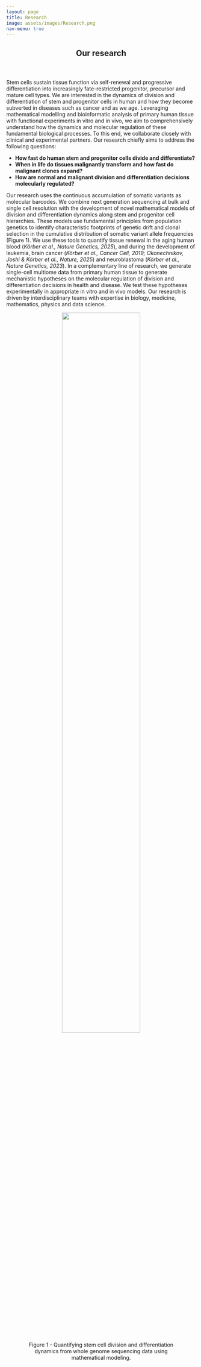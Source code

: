 ```yaml
---
layout: page
title: Research
image: assets/images/Research.png
nav-menu: true
---
```


<!-- Main -->
<div id="main" class="alt">


<!-- One -->
<section id="one">
	<div class="inner">
		<header class="major">
			<h2>Our research</h2>
		</header>
		<p>Stem cells sustain tissue function via self-renewal and progressive differentiation into increasingly fate-restricted progenitor, precursor and mature cell types. We are interested in the dynamics of division and differentiation of stem and progenitor cells in human and how they become subverted in diseases such as cancer and as we age. Leveraging mathematical modelling and bioinformatic analysis of primary human tissue with functional experiments in vitro and in vivo, we aim to comprehensively understand how the dynamics and molecular regulation of these fundamental biological processes. To this end, we collaborate closely with clinical and experimental partners. Our research chiefly aims to address the following questions:</p>
		<ul>
  			<b><li>How fast do human stem and progenitor cells divide and differentiate?</li></b>
  			<b><li>When in life do tissues malignantly transform and how fast do malignant clones expand?</li></b>
  			<b><li>How are normal and malignant division and differentiation decisions molecularly regulated?</li></b>
		</ul>
		<p>
			Our research uses the continuous accumulation of somatic variants as molecular barcodes. We combine next generation sequencing at bulk and single cell resolution with the development of novel mathematical models of division and differentiation dynamics along stem and progenitor cell hierarchies. These models use fundamental principles from population genetics to identify characteristic footprints of genetic drift and clonal selection in the cumulative distribution of somatic variant allele frequencies (Figure 1). We use these tools to quantify tissue renewal in the aging human blood (<i>Körber et al., Nature Genetics, 2025</i>), and during the development of leukemia, brain cancer (<i>Körber et al., Cancer Cell, 2019; Okonechnikov, Joshi & Körber et al., Nature, 2025</i>) and neuroblastoma (<i>Körber et al., Nature Genetics, 2023</i>). In a complementary line of research, we generate single-cell multiome data from primary human tissue to generate mechanistic hypotheses on the molecular regulation of division and differentiation decisions in health and disease. We test these hypotheses experimentally in appropriate in vitro and in vivo models. Our research is driven by interdisciplinary teams with expertise in biology, medicine, mathematics, physics and data science.		</p>
	</div>
	<div style='text-align: center;'>
		<figure>
			<img src="{% link assets/images/SCIFER.png %}" alt="" data-position="center center" width="70%"/>
			<figcaption>Figure 1 - Quantifying stem cell division and differentiation dynamics from whole genome sequencing data using mathematical modeling.</figcaption>		
		</figure>
	</div>
</section>
